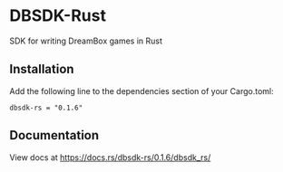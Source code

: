 # DBSDK-Rust
SDK for writing DreamBox games in Rust

## Installation
Add the following line to the dependencies section of your Cargo.toml:

```
dbsdk-rs = "0.1.6"
```

## Documentation
View docs at https://docs.rs/dbsdk-rs/0.1.6/dbsdk_rs/